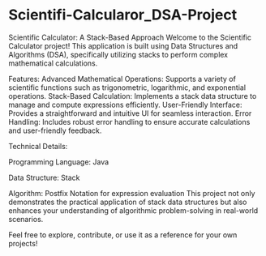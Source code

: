 # Scientifi-Calcularor_DSA-Project
Scientific Calculator: A Stack-Based Approach
Welcome to the Scientific Calculator project! This application is built using Data Structures and Algorithms (DSA), specifically utilizing stacks to perform complex mathematical calculations.

Features:
Advanced Mathematical Operations: Supports a variety of scientific functions such as trigonometric, logarithmic, and exponential operations.
Stack-Based Calculation: Implements a stack data structure to manage and compute expressions efficiently.
User-Friendly Interface: Provides a straightforward and intuitive UI for seamless interaction.
Error Handling: Includes robust error handling to ensure accurate calculations and user-friendly feedback.

Technical Details:

Programming Language: Java

Data Structure: Stack

Algorithm: Postfix Notation for expression evaluation
This project not only demonstrates the practical application of stack data structures but also enhances your understanding of algorithmic problem-solving in real-world scenarios.

Feel free to explore, contribute, or use it as a reference for your own projects!
